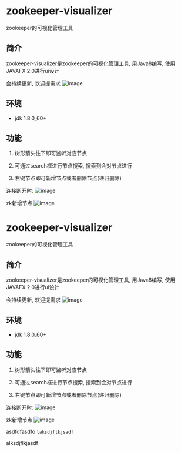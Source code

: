 # zookeeper-visualizer

zookeeper的可视化管理工具

## 简介

zookeeper-visualizer是zookeeper的可视化管理工具, 用Java8编写, 使用JAVAFX
2.0进行ui设计


会持续更新, 欢迎提需求
![image](https://raw.githubusercontent.com/xin497668869/zookeeper-visualizer/master/docs/readme1.jpg)

## 环境

- jdk 1.8.0_60+


## 功能

1. 树形箭头往下即可监听对应节点

2. 可通过search框进行节点搜索, 搜索到会对节点进行
3. 右键节点即可新增节点或者删除节点(递归删除)


连接断开时:
![image](https://raw.githubusercontent.com/xin497668869/zookeeper-visualizer/master/docs/readme2.jpg)


zk新增节点
![image](https://raw.githubusercontent.com/xin497668869/zookeeper-visualizer/master/docs/readme3.jpg)

# zookeeper-visualizer

zookeeper的可视化管理工具

## 简介

zookeeper-visualizer是zookeeper的可视化管理工具, 用Java8编写, 使用JAVAFX
2.0进行ui设计


会持续更新, 欢迎提需求
![image](https://raw.githubusercontent.com/xin497668869/zookeeper-visualizer/master/docs/readme1.jpg)

## 环境

- jdk 1.8.0_60+


## 功能

1. 树形箭头往下即可监听对应节点

2. 可通过search框进行节点搜索, 搜索到会对节点进行
3. 右键节点即可新增节点或者删除节点(递归删除)


连接断开时:
![image](https://raw.githubusercontent.com/xin497668869/zookeeper-visualizer/master/docs/readme2.jpg)


zk新增节点
![image](https://raw.githubusercontent.com/xin497668869/zookeeper-visualizer/master/docs/readme3.jpg)










asdfdfasdfo
`laksdjflkjsadf`



alksdjflkjasdf

